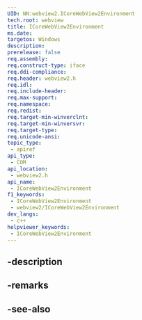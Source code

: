 ```yaml
---
UID: NN:webview2.ICoreWebView2Environment
tech.root: webview
title: ICoreWebView2Environment
ms.date: 
targetos: Windows
description: 
prerelease: false
req.assembly: 
req.construct-type: iface
req.ddi-compliance: 
req.header: webview2.h
req.idl: 
req.include-header: 
req.max-support: 
req.namespace: 
req.redist: 
req.target-min-winverclnt: 
req.target-min-winversvr: 
req.target-type: 
req.unicode-ansi: 
topic_type:
 - apiref
api_type:
 - COM
api_location:
 - webview2.h
api_name:
 - ICoreWebView2Environment
f1_keywords:
 - ICoreWebView2Environment
 - webview2/ICoreWebView2Environment
dev_langs:
 - c++
helpviewer_keywords:
 - ICoreWebView2Environment
---
```


## -description

## -remarks

## -see-also

